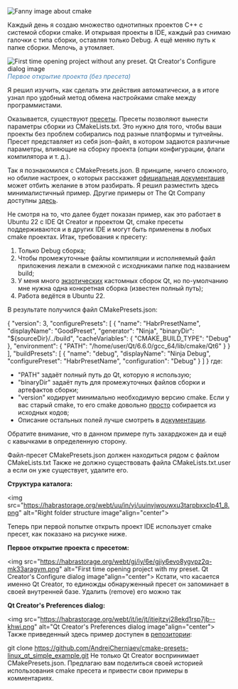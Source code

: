 <img src="https://habrastorage.org/webt/ew/dr/n6/ewdrn6iz_kw5il5zv5seze2pjuc.png" alt="Fanny image about cmake"/>

Каждый день я создаю множество однотипных проектов C++ с системой сборки cmake. И открывая проекты в IDE, каждый раз снимаю галочки с типа сборки, оставляя только Debug. А ещё меняю путь к папке сборки. Мелочь, а утомляет. 

<img src="https://habrastorage.org/webt/fo/oy/yg/fooyygtwmffzgs9xsf0pcwrqn1y.png" alt="First time opening project without any preset. Qt Creator's Configure dialog image"/>
<i><font color="#4682B4">Первое открытие проекта (без пресета)</font></i>

Я решил изучить, как сделать эти действия автоматически, а в итоге узнал про удобный метод обмена настройками cmake между программистами.<cut/>

Оказывается, существуют <a href="https://habr.com/ru/articles/683204/">пресеты</a>. Пресеты позволяют вынести параметры сборки из CMakeLists.txt. Это нужно для того, чтобы ваши проекты без проблем собирались под разные платформы и тулчейны. Пресет представляет из себя json-файл, в котором задаются различные параметры, влияющие на сборку проекта (опции конфигурации, флаги компилятора и т. д.).

Так я познакомился с CMakePresets.json. В принципе, ничего сложного, но обилие настроек, о которых расскажет <a href="https://cmake.org/cmake/help/latest/manual/cmake-presets.7.html">официальная документация</a> может отбить желание в этом разбирать. Я решил разместить здесь минималистичный пример. Другие примеры от The Qt Company доступны <a href="https://doc.qt.io/qtcreator/creator-build-settings-cmake.html">здесь</a>.

Не смотря на то, что далее будет показан пример, как это работает в Ubuntu 22 с IDE Qt Creator и проектом Qt, cmake пресеты поддерживаются и в других IDE и могут быть применены в любых cmake проектах. Итак, требования к пресету:

<ol>
	<li>Только Debug сборка;</li>
	<li>Чтобы промежуточные файлы компиляции и исполняемый файл приложения лежали в смежной с исходниками папке под названием build;</li>
	<li>У меня много <a href="https://habr.com/ru/articles/551342/">экзотических</a> кастомных сборок Qt, но по-умолчанию мне нужна одна конкретная сборка (известен полный путь);</li>
	<li>Работа ведётся в Ubuntu 22.</li>
</ol>
В результате получился файл CMakePresets.json:

<source lang="yaml">{
  "version": 3,
  "configurePresets": [
    {
      "name": "HabrPresetName",
      "displayName": "GoodPreset",
      "generator": "Ninja",
      "binaryDir": "${sourceDir}/../build",
      "cacheVariables": {
        "CMAKE_BUILD_TYPE": "Debug"
      },
      "environment": {
        "PATH": "/home/user/Qt/6.6.0/gcc_64/lib/cmake/Qt6"
      }
    }
  ],
  "buildPresets": [
    {
      "name": "debug",
      "displayName": "Ninja Debug",
      "configurePreset": "HabrPresetName",
      "configuration": "Debug"
    }
  ]
}</source>
где:

<ul>
	<li>"PATH" задаёт полный путь до Qt, которую я использую;</li>
	<li>"binaryDir" задаёт путь для промежуточных файлов сборки и артефактов сборки;</li>
	<li>"version" кодирует минимально необходимую версию cmake. Если у вас старый cmake, то его cmake довольно <a href="https://habr.com/ru/articles/599125/">просто</a> собирается из исходных кодов;</li>
	<li>Описание остальных полей лучше смотреть в <a href="https://cmake.org/cmake/help/latest/manual/cmake-presets.7.html">документации</a>.</li>
</ul>
Обратите внимание, что в данном примере путь захардкожен да и ещё с кавычками в определенную сторону.

Файл-пресет CMakePresets.json должен находиться рядом с файлом CMakeLists.txt Также не должно существовать файла CMakeLists.txt.user а если он уже существует, удалите его.

<b>Структура каталога:</b>

<img src="https://habrastorage.org/webt/uu/in/vj/uuinvjwouwxu3tarpbxxclp41_8.png" alt="Right folder structure image"align="center">

Теперь при первой попытке открыть проект IDE использует cmake пресет, как показано на рисунке ниже.

<b>Первое открытие проекта с пресетом:</b>

<img src="https://habrastorage.org/webt/gj/iy/6e/gjiy6evo8ygvpz2q-mk33aragym.png" alt="First time opening project with my preset. Qt Creator's Configure dialog image"align="center">
Кстати, что касается именно Qt Creator, то единожды обнаруженный пресет он запоминает в своей внутренней базе. Удалить (remove) его можно так

<b>Qt Creator's Preferences dialog:</b>

<img src="https://habrastorage.org/webt/it/ie/jt/itiejtzvj28ekd1rsp7jb--khwi.png" alt="Qt Creator's Preferences dialog image"align="center">
Также приведенный здесь пример доступен в <a href="https://github.com/AndreiCherniaev/cmake-presets-linux_qt_simple_example.git">репозитории</a>:

<source lang="yaml">git clone https://github.com/AndreiCherniaev/cmake-presets-linux_qt_simple_example.git</source>
Не только Qt Creator воспринимает CMakePresets.json. Предлагаю вам поделиться своей историей использования cmake пресета и привести свои примеры в комментариях.
